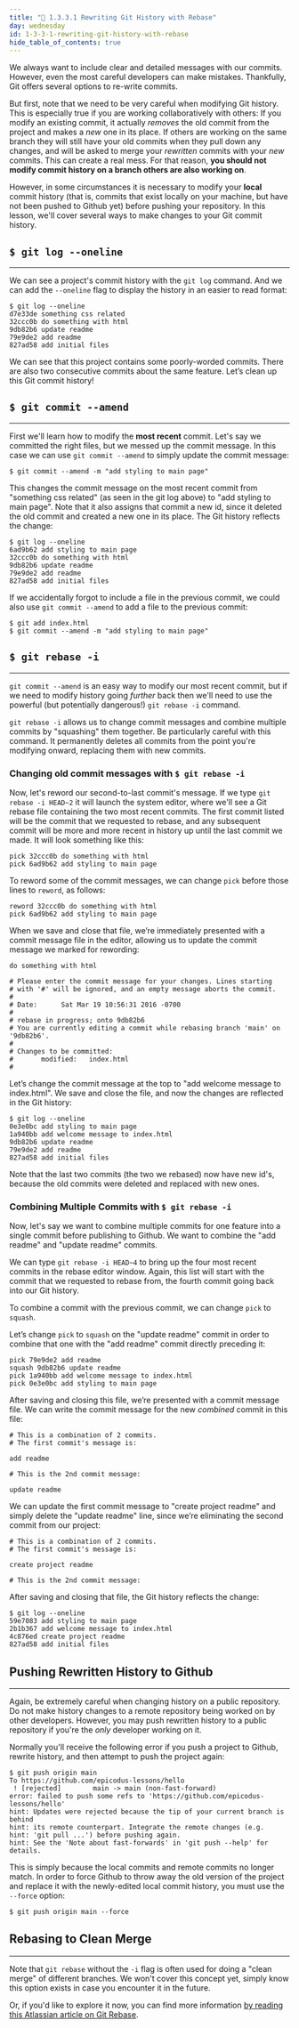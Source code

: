 ```yaml
---
title: "📓 1.3.3.1 Rewriting Git History with Rebase"
day: wednesday
id: 1-3-3-1-rewriting-git-history-with-rebase
hide_table_of_contents: true
---
```


We always want to include clear and detailed messages with our commits. However, even the most careful developers can make mistakes. Thankfully, Git offers several options to re-write commits.

But first, note that we need to be very careful when modifying Git history. This is especially true if you are working collaboratively with others: If you modify an existing commit, it actually _removes_ the old commit from the project and makes a _new_ one in its place. If others are working on the same branch they will still have your old commits when they pull down any changes, and will be asked to merge your _rewritten_ commits with your _new_ commits. This can create a real mess. For that reason, **you should not modify commit history on a branch others are also working on**.

However, in some circumstances it is necessary to modify your **local** commit history (that is, commits that exist locally on your machine, but have not been pushed to Github yet) before pushing your repository. In this lesson, we'll cover several ways to make changes to your Git commit history.

## `$ git log --oneline`
---

We can see a project's commit history with the `git log` command. And we can add the `--oneline` flag to display the history in an easier to read format:

```shell
$ git log --oneline
d7e33de something css related
32ccc0b do something with html
9db82b6 update readme
79e9de2 add readme
827ad58 add initial files
```

We can see that this project contains some poorly-worded commits. There are also two consecutive commits about the same feature. Let’s clean up this Git commit history!

## `$ git commit --amend`
---

First we'll learn how to modify the **most recent** commit. Let's say we committed the right files, but we messed up the commit message. In this case we can use `git commit --amend` to simply update the commit message:

```shell
$ git commit --amend -m "add styling to main page"
```

This changes the commit message on the most recent commit from "something css related"  (as seen in the git log above) to "add styling to main page". Note that it also assigns that commit a new id, since it deleted the old commit and created a new one in its place. The Git history reflects the change:

```shell
$ git log --oneline
6ad9b62 add styling to main page
32ccc0b do something with html
9db82b6 update readme
79e9de2 add readme
827ad58 add initial files
```

If we accidentally forgot to include a file in the previous commit, we could also use  `git commit --amend` to add a file to the previous commit:

```shell
$ git add index.html
$ git commit --amend -m "add styling to main page"
```

## `$ git rebase -i`
---

`git commit --amend` is an easy way to modify our most recent commit, but if we need to modify history going _further_ back then we'll need to use the powerful (but potentially dangerous!) `git rebase -i` command.

`git rebase -i` allows us to change commit messages and combine multiple commits by "squashing" them together. Be particularly careful with this command. It permanently deletes all commits from the point you're modifying onward, replacing them with new commits.

### Changing old commit messages with `$ git rebase -i`

Now, let's reword our second-to-last commit's message. If we type `git rebase -i HEAD~2` it will launch the system editor, where we'll see a Git rebase file containing the two most recent commits. The first commit listed will be the commit that we requested to rebase, and any subsequent commit will be more and more recent in history up until the last commit we made. It will look something like this:

```shell
pick 32ccc0b do something with html
pick 6ad9b62 add styling to main page
```

To reword some of the commit messages, we can change `pick` before those lines to `reword`, as follows:

```shell
reword 32ccc0b do something with html
pick 6ad9b62 add styling to main page
```

When we save and close that file, we’re immediately presented with a commit message file in the editor, allowing us to update the commit message we marked for rewording:

```shell
do something with html

# Please enter the commit message for your changes. Lines starting
# with '#' will be ignored, and an empty message aborts the commit.
#
# Date:      Sat Mar 19 10:56:31 2016 -0700
#
# rebase in progress; onto 9db82b6
# You are currently editing a commit while rebasing branch 'main' on '9db82b6'.
#
# Changes to be committed:
#       modified:   index.html
#
```

Let’s change the commit message at the top to "add welcome message to index.html". We save and close the file, and now the changes are reflected in the Git history:

```shell
$ git log --oneline
0e3e0bc add styling to main page
1a940bb add welcome message to index.html
9db82b6 update readme
79e9de2 add readme
827ad58 add initial files
```

Note that the last two commits (the two we rebased) now have new id's, because the old commits were deleted and replaced with new ones.

### Combining Multiple Commits with `$ git rebase -i`

Now, let's say we want to combine multiple commits for one feature into a single commit before publishing to Github. We want to combine the "add readme" and "update readme" commits.  

We can type `git rebase -i HEAD~4` to bring up the four most recent commits in the rebase editor window. Again, this list will start with the commit that we requested to rebase from, the fourth commit going back into our Git history.

To combine a commit with the previous commit, we can change `pick` to `squash`.

Let’s change `pick` to `squash` on the "update readme" commit in order to combine that one with the "add readme" commit directly preceding it:

```shell
pick 79e9de2 add readme
squash 9db82b6 update readme
pick 1a940bb add welcome message to index.html
pick 0e3e0bc add styling to main page
```

After saving and closing this file, we’re presented with a commit message file. We can write the commit message for the new _combined_ commit in this file:

```shell
# This is a combination of 2 commits.
# The first commit's message is:

add readme

# This is the 2nd commit message:

update readme

```

We can update the first commit message to "create project readme" and simply delete the "update readme" line, since we’re eliminating the second commit from our project:

```shell
# This is a combination of 2 commits.
# The first commit's message is:

create project readme

# This is the 2nd commit message:

```

After saving and closing that file, the Git history reflects the change:

```shell
$ git log --oneline
59e7083 add styling to main page
2b1b367 add welcome message to index.html
4c876ed create project readme
827ad58 add initial files
```

## Pushing Rewritten History to Github
---

Again, be extremely careful when changing history on a public repository. Do not make history changes to a remote repository being worked on by other developers. However, you may push rewritten history to a public repository if you're the _only_ developer working on it.

Normally you'll receive the following error if you push a project to Github, rewrite history, and then attempt to push the project again:

```shell
$ git push origin main
To https://github.com/epicodus-lessons/hello
 ! [rejected]        main -> main (non-fast-forward)
error: failed to push some refs to 'https://github.com/epicodus-lessons/hello'
hint: Updates were rejected because the tip of your current branch is behind
hint: its remote counterpart. Integrate the remote changes (e.g.
hint: 'git pull ...') before pushing again.
hint: See the 'Note about fast-forwards' in 'git push --help' for details.
```

This is simply because the local commits and remote commits no longer match. In order to force Github to throw away the old version of the project and replace it with the newly-edited local commit history, you must use the `--force` option:

```shell
$ git push origin main --force
```

## Rebasing to Clean Merge
---

Note that `git rebase` without the `-i` flag is often used for doing a "clean merge" of different branches. We won't cover this concept yet, simply know this option exists in case you encounter it in the future.

Or, if you'd like to explore it now, you can find more information [by reading this Atlassian article on Git Rebase](https://www.atlassian.com/git/tutorials/rewriting-history/git-rebase). 

